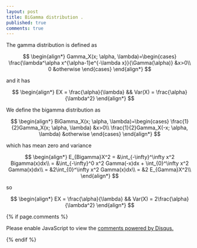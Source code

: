 ```yaml
---
layout: post
title: BiGamma distribution .
published: true
comments: true
---
```


The gamma distribution is defined as 


$$
\begin{align*}
    Gamma_X(x; \alpha, \lambda)=\begin{cases}
               \frac{\lambda^\alpha x^{\alpha-1}e^{-\lambda x}}{\Gamma(\alpha)} &x>0\\
               0 &otherwise
            \end{cases}
\end{align*}
$$

and it has 

$$
\begin{align*}
    EX = \frac{\alpha}{\lambda} && Var(X) = \frac{\alpha}{\lambda^2}
\end{align*}
$$

We define the bigamma distribution as 



$$
\begin{align*}
    BiGamma_X(x; \alpha, \lambda)=\begin{cases}
               \frac{1}{2}Gamma_X(x; \alpha, \lambda) &x>0\\
               \frac{1}{2}Gamma_X(-x; \alpha, \lambda) &otherwise
            \end{cases}
\end{align*}
$$

which has mean zero and variance

$$
\begin{align*}
    E_{Bigamma}X^2 = &\int_{-\infty}^\infty x^2 Bigamma(x)dx\\
     = &\int_{-\infty}^0 x^2 Gamma(-x)dx + \int_{0}^\infty x^2 Gamma(x)dx\\
     = &2\int_{0}^\infty x^2 Gamma(x)dx\\
     = &2 E_{Gamma}X^2\\
\end{align*}
$$

so

$$
\begin{align*}
    EX = \frac{\alpha}{\lambda} && Var(X) = 2\frac{\alpha}{\lambda^2}
\end{align*}
$$


{% if page.comments %} 



<div id="disqus_thread"></div>
<script>

/**
*  RECOMMENDED CONFIGURATION VARIABLES: EDIT AND UNCOMMENT THE SECTION BELOW TO INSERT DYNAMIC VALUES FROM YOUR PLATFORM OR CMS.
*  LEARN WHY DEFINING THESE VARIABLES IS IMPORTANT: https://disqus.com/admin/universalcode/#configuration-variables*/
/*
var disqus_config = function () {
this.page.url = PAGE_URL;  // Replace PAGE_URL with your page's canonical URL variable
this.page.identifier = PAGE_IDENTIFIER; // Replace PAGE_IDENTIFIER with your page's unique identifier variable
};
*/
(function() { // DON'T EDIT BELOW THIS LINE
var d = document, s = d.createElement('script');
s.src = 'https://https-lucehe-github-io.disqus.com/embed.js';
s.setAttribute('data-timestamp', +new Date());
(d.head || d.body).appendChild(s);
})();
</script>
<noscript>Please enable JavaScript to view the <a href="https://disqus.com/?ref_noscript">comments powered by Disqus.</a></noscript>



{% endif %}

